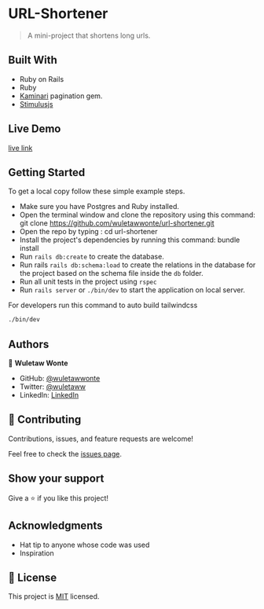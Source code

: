 # URL-Shortener

> A mini-project that shortens long urls.

## Built With

- Ruby on Rails
- Ruby
- [Kaminari](https://github.com/kaminari/kaminari) pagination gem.
- [Stimulusjs](https://stimulus.hotwired.dev/)

## Live Demo

[live link](#)

## Getting Started

To get a local copy follow these simple example steps.

- Make sure you have Postgres and Ruby installed.
- Open the terminal window and clone the repository using this command: git clone https://github.com/wuletawwonte/url-shortener.git
- Open the repo by typing : cd url-shortener
- Install the project's dependencies by running this command: bundle install
- Run `rails db:create` to create the database.
- Run rails `rails db:schema:load` to create the relations in the database for the project based on the schema file inside the `db` folder.
- Run all unit tests in the project using `rspec`
- Run `rails server` or `./bin/dev` to start the application on local server.

For developers run this command to auto build tailwindcss

```bash
./bin/dev
```

## Authors

👤 **Wuletaw Wonte**

- GitHub: [@wuletawwonte](https://github.com/wuletawwonte)
- Twitter: [@wuletaww](https://twitter.com/wuletaww)
- LinkedIn: [LinkedIn](https://linkedin.com/in/wuletaw-wonte)

## 🤝 Contributing

Contributions, issues, and feature requests are welcome!

Feel free to check the [issues page](../../issues/).

## Show your support

Give a ⭐️ if you like this project!

## Acknowledgments

- Hat tip to anyone whose code was used
- Inspiration

## 📝 License

This project is [MIT](./LICENSE.md) licensed.
